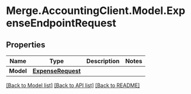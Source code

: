 # Merge.AccountingClient.Model.ExpenseEndpointRequest

## Properties

Name | Type | Description | Notes
------------ | ------------- | ------------- | -------------
**Model** | [**ExpenseRequest**](ExpenseRequest.md) |  | 

[[Back to Model list]](../README.md#documentation-for-models) [[Back to API list]](../README.md#documentation-for-api-endpoints) [[Back to README]](../README.md)

